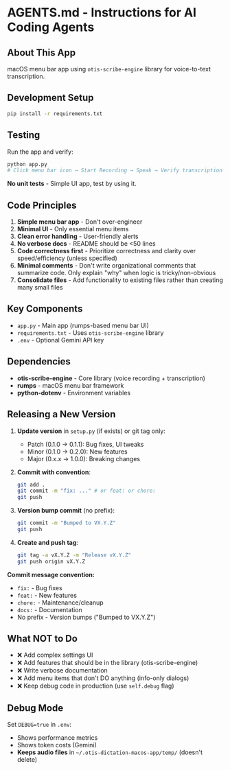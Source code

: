 # AGENTS.md - Instructions for AI Coding Agents

## About This App

macOS menu bar app using `otis-scribe-engine` library for voice-to-text transcription.

## Development Setup

```bash
pip install -r requirements.txt
```

## Testing

Run the app and verify:
```bash
python app.py
# Click menu bar icon → Start Recording → Speak → Verify transcription
```

**No unit tests** - Simple UI app, test by using it.

## Code Principles

1. **Simple menu bar app** - Don't over-engineer
2. **Minimal UI** - Only essential menu items
3. **Clean error handling** - User-friendly alerts
4. **No verbose docs** - README should be <50 lines
5. **Code correctness first** - Prioritize correctness and clarity over speed/efficiency (unless specified)
6. **Minimal comments** - Don't write organizational comments that summarize code. Only explain "why" when logic is tricky/non-obvious
7. **Consolidate files** - Add functionality to existing files rather than creating many small files

## Key Components

- `app.py` - Main app (rumps-based menu bar UI)
- `requirements.txt` - Uses `otis-scribe-engine` library
- `.env` - Optional Gemini API key

## Dependencies

- **otis-scribe-engine** - Core library (voice recording + transcription)
- **rumps** - macOS menu bar framework
- **python-dotenv** - Environment variables

## Releasing a New Version

1. **Update version** in `setup.py` (if exists) or git tag only:
   - Patch (0.1.0 → 0.1.1): Bug fixes, UI tweaks
   - Minor (0.1.0 → 0.2.0): New features
   - Major (0.x.x → 1.0.0): Breaking changes

2. **Commit with convention**:
   ```bash
   git add .
   git commit -m "fix: ..." # or feat: or chore:
   git push
   ```

3. **Version bump commit** (no prefix):
   ```bash
   git commit -m "Bumped to VX.Y.Z"
   git push
   ```

4. **Create and push tag**:
   ```bash
   git tag -a vX.Y.Z -m "Release vX.Y.Z"
   git push origin vX.Y.Z
   ```

**Commit message convention:**
- `fix:` - Bug fixes
- `feat:` - New features
- `chore:` - Maintenance/cleanup
- `docs:` - Documentation
- No prefix - Version bumps ("Bumped to VX.Y.Z")

## What NOT to Do

- ❌ Add complex settings UI
- ❌ Add features that should be in the library (otis-scribe-engine)
- ❌ Write verbose documentation
- ❌ Add menu items that don't DO anything (info-only dialogs)
- ❌ Keep debug code in production (use `self.debug` flag)

## Debug Mode

Set `DEBUG=true` in `.env`:
- Shows performance metrics
- Shows token costs (Gemini)
- **Keeps audio files** in `~/.otis-dictation-macos-app/temp/` (doesn't delete)
